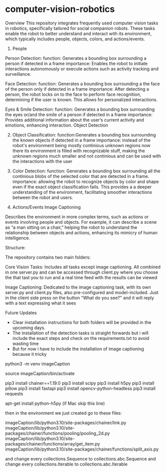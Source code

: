 # computer-vision-robotics

Overview
This repository integrates frequently used computer vision tasks in robotics, specifically tailored for social companion robots. These tasks enable the robot to better understand and interact with its environment, which typically includes people, objects, colors, and actions/events.


1) People 

Person Detection: 
function: Generates a bounding box surrounding a person if detected in a frame 
importance: Enables the robot to initiate interactions autonomously or execute actions such as activity tracking and surveillance.

Face Detection:
function: Generates a bounding box surrounding a the face of the person only if detected in a frame 
importance: After detecting a person, the robot locks on to the face to perform face recognition, determining if the user is known. This allows for personalized interactions.

Eyes & Smile Detection:
function: Generates a bounding box surrounding the eyes or/and the smile of a person if detected in a frame 
importance: Provides additional information about the user’s current activity and emotions, enhancing interaction.
Object Detection

2) Object Classification:
function:Generates a bounding box surrounding the known objects if detected in a frame 
importance: instead of the robot's environment being mostly continious unknown regions now there its environment is filled with recognizable stuff, making the unknown regions much smaller and not continious and can be used with the interactions with the user

3) Color Detection:
function: Generates a bounding box surrounding all the continious blobs of the selected color that are detected in a frame. 
importance: allowing the robot to recognize objects by color and shape even if the exact object classification fails. This provides a a deeper understanding of the environment, facilitating smoother interactions between the robot and users.


4) Actions/Events
Image Captioning

Describes the environment in more complex terms, such as actions or events involving people and objects. For example, it can describe a scene as “a man sitting on a chair,” helping the robot to understand the relationship between objects and actions, enhancing its mimicry of human intelligence.



Structure:

The repository contains two main folders:

Core Vision Tasks: Includes all tasks except image captioning. All combined in one server.py and can be accessed through client.py where you choose the that tast you to run and a real time feed with the results can be viewed 

Image Captioning: Dedicated to the image captioning task, with its own server.py and client.py files, also pre-configured and model-included. Just in the client side press on the button "What do you see?" and it will reply with a text expressing what it sees 



 
Future Updates
- Clear installation instructions for both folders will be provided in the upcoming days.
- The installation of the detection tasks is straight forwards but i will include the exact steps and check on the requirements.txt to avoid wasting time 
-  But for now i have to include the installation of image captioning because it tricky

  python3 -m venv imageCaption

 source imageCaption/bin/activate

 pip3 install chainer==1.19.0
 pip3 install scipy
 pip3 install h5py
 pip3 install pillow
 pip3 install fastapi
 pip3 install opencv-python-headless
 pip3 install requests

 apt-get install python-h5py (if Mac skip this line)


 then in the environment we just created go to these files:
 
 imageCaption/lib/python3.10/site-packages/chainer/link.py
imageCaption/lib/python3.10/site-packages/chainer/functions/pooling/pooling_2d.py
imageCaption/lib/python3.10/site-packages/chainer/functions/array/get_item.py
imageCaption/lib/python3.10/site-packages/chainer/functions/split_axis.py

and change every  collections.Sequence to collections.abc.Sequence
and change every  collections.Iterable to collections.abc.Iterable






